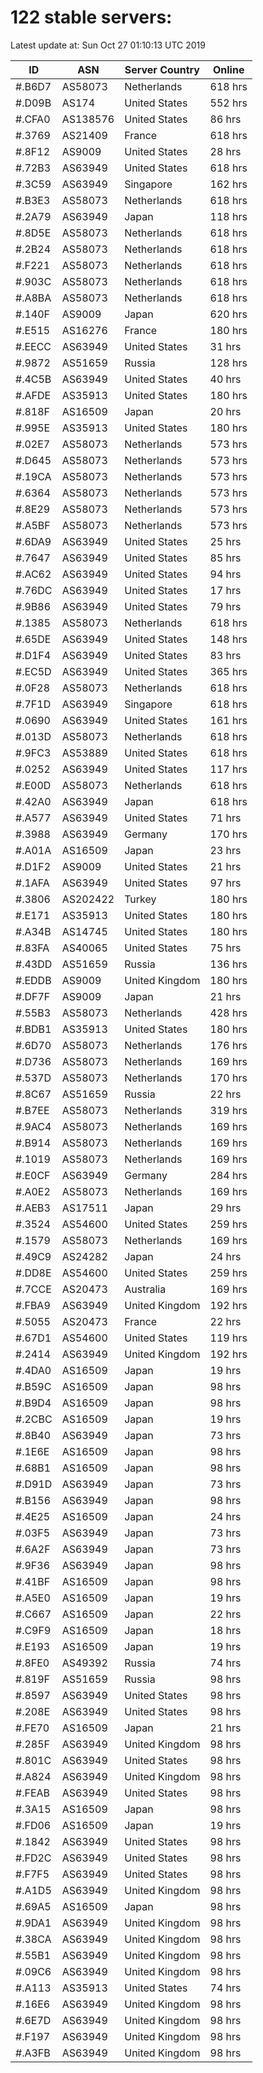 # 122 stable servers:

Latest update at: Sun Oct 27 01:10:13 UTC 2019

| ID | ASN | Server Country | Online |
| -- | --- | -------------- | ------ |
| #.B6D7 | AS58073 | Netherlands | 618 hrs |
| #.D09B | AS174 | United States | 552 hrs |
| #.CFA0 | AS138576 | United States | 86 hrs |
| #.3769 | AS21409 | France | 618 hrs |
| #.8F12 | AS9009 | United States | 28 hrs |
| #.72B3 | AS63949 | United States | 618 hrs |
| #.3C59 | AS63949 | Singapore | 162 hrs |
| #.B3E3 | AS58073 | Netherlands | 618 hrs |
| #.2A79 | AS63949 | Japan | 118 hrs |
| #.8D5E | AS58073 | Netherlands | 618 hrs |
| #.2B24 | AS58073 | Netherlands | 618 hrs |
| #.F221 | AS58073 | Netherlands | 618 hrs |
| #.903C | AS58073 | Netherlands | 618 hrs |
| #.A8BA | AS58073 | Netherlands | 618 hrs |
| #.140F | AS9009 | Japan | 620 hrs |
| #.E515 | AS16276 | France | 180 hrs |
| #.EECC | AS63949 | United States | 31 hrs |
| #.9872 | AS51659 | Russia | 128 hrs |
| #.4C5B | AS63949 | United States | 40 hrs |
| #.AFDE | AS35913 | United States | 180 hrs |
| #.818F | AS16509 | Japan | 20 hrs |
| #.995E | AS35913 | United States | 180 hrs |
| #.02E7 | AS58073 | Netherlands | 573 hrs |
| #.D645 | AS58073 | Netherlands | 573 hrs |
| #.19CA | AS58073 | Netherlands | 573 hrs |
| #.6364 | AS58073 | Netherlands | 573 hrs |
| #.8E29 | AS58073 | Netherlands | 573 hrs |
| #.A5BF | AS58073 | Netherlands | 573 hrs |
| #.6DA9 | AS63949 | United States | 25 hrs |
| #.7647 | AS63949 | United States | 85 hrs |
| #.AC62 | AS63949 | United States | 94 hrs |
| #.76DC | AS63949 | United States | 17 hrs |
| #.9B86 | AS63949 | United States | 79 hrs |
| #.1385 | AS58073 | Netherlands | 618 hrs |
| #.65DE | AS63949 | United States | 148 hrs |
| #.D1F4 | AS63949 | United States | 83 hrs |
| #.EC5D | AS63949 | United States | 365 hrs |
| #.0F28 | AS58073 | Netherlands | 618 hrs |
| #.7F1D | AS63949 | Singapore | 618 hrs |
| #.0690 | AS63949 | United States | 161 hrs |
| #.013D | AS58073 | Netherlands | 618 hrs |
| #.9FC3 | AS53889 | United States | 618 hrs |
| #.0252 | AS63949 | United States | 117 hrs |
| #.E00D | AS58073 | Netherlands | 618 hrs |
| #.42A0 | AS63949 | Japan | 618 hrs |
| #.A577 | AS63949 | United States | 71 hrs |
| #.3988 | AS63949 | Germany | 170 hrs |
| #.A01A | AS16509 | Japan | 23 hrs |
| #.D1F2 | AS9009 | United States | 21 hrs |
| #.1AFA | AS63949 | United States | 97 hrs |
| #.3806 | AS202422 | Turkey | 180 hrs |
| #.E171 | AS35913 | United States | 180 hrs |
| #.A34B | AS14745 | United States | 180 hrs |
| #.83FA | AS40065 | United States | 75 hrs |
| #.43DD | AS51659 | Russia | 136 hrs |
| #.EDDB | AS9009 | United Kingdom | 180 hrs |
| #.DF7F | AS9009 | Japan | 21 hrs |
| #.55B3 | AS58073 | Netherlands | 428 hrs |
| #.BDB1 | AS35913 | United States | 180 hrs |
| #.6D70 | AS58073 | Netherlands | 176 hrs |
| #.D736 | AS58073 | Netherlands | 169 hrs |
| #.537D | AS58073 | Netherlands | 170 hrs |
| #.8C67 | AS51659 | Russia | 22 hrs |
| #.B7EE | AS58073 | Netherlands | 319 hrs |
| #.9AC4 | AS58073 | Netherlands | 169 hrs |
| #.B914 | AS58073 | Netherlands | 169 hrs |
| #.1019 | AS58073 | Netherlands | 169 hrs |
| #.E0CF | AS63949 | Germany | 284 hrs |
| #.A0E2 | AS58073 | Netherlands | 169 hrs |
| #.AEB3 | AS17511 | Japan | 29 hrs |
| #.3524 | AS54600 | United States | 259 hrs |
| #.1579 | AS58073 | Netherlands | 169 hrs |
| #.49C9 | AS24282 | Japan | 24 hrs |
| #.DD8E | AS54600 | United States | 259 hrs |
| #.7CCE | AS20473 | Australia | 169 hrs |
| #.FBA9 | AS63949 | United Kingdom | 192 hrs |
| #.5055 | AS20473 | France | 22 hrs |
| #.67D1 | AS54600 | United States | 119 hrs |
| #.2414 | AS63949 | United Kingdom | 192 hrs |
| #.4DA0 | AS16509 | Japan | 19 hrs |
| #.B59C | AS16509 | Japan | 98 hrs |
| #.B9D4 | AS16509 | Japan | 98 hrs |
| #.2CBC | AS16509 | Japan | 19 hrs |
| #.8B40 | AS63949 | Japan | 73 hrs |
| #.1E6E | AS16509 | Japan | 98 hrs |
| #.68B1 | AS16509 | Japan | 98 hrs |
| #.D91D | AS63949 | Japan | 73 hrs |
| #.B156 | AS63949 | Japan | 98 hrs |
| #.4E25 | AS16509 | Japan | 24 hrs |
| #.03F5 | AS63949 | Japan | 73 hrs |
| #.6A2F | AS63949 | Japan | 73 hrs |
| #.9F36 | AS63949 | Japan | 98 hrs |
| #.41BF | AS16509 | Japan | 98 hrs |
| #.A5E0 | AS16509 | Japan | 19 hrs |
| #.C667 | AS16509 | Japan | 22 hrs |
| #.C9F9 | AS16509 | Japan | 18 hrs |
| #.E193 | AS16509 | Japan | 19 hrs |
| #.8FE0 | AS49392 | Russia | 74 hrs |
| #.819F | AS51659 | Russia | 98 hrs |
| #.8597 | AS63949 | United States | 98 hrs |
| #.208E | AS63949 | United States | 98 hrs |
| #.FE70 | AS16509 | Japan | 21 hrs |
| #.285F | AS63949 | United Kingdom | 98 hrs |
| #.801C | AS63949 | United States | 98 hrs |
| #.A824 | AS63949 | United Kingdom | 98 hrs |
| #.FEAB | AS63949 | United States | 98 hrs |
| #.3A15 | AS16509 | Japan | 98 hrs |
| #.FD06 | AS16509 | Japan | 19 hrs |
| #.1842 | AS63949 | United States | 98 hrs |
| #.FD2C | AS63949 | United States | 98 hrs |
| #.F7F5 | AS63949 | United States | 98 hrs |
| #.A1D5 | AS63949 | United Kingdom | 98 hrs |
| #.69A5 | AS16509 | Japan | 98 hrs |
| #.9DA1 | AS63949 | United Kingdom | 98 hrs |
| #.38CA | AS63949 | United Kingdom | 98 hrs |
| #.55B1 | AS63949 | United Kingdom | 98 hrs |
| #.09C6 | AS63949 | United Kingdom | 98 hrs |
| #.A113 | AS35913 | United States | 74 hrs |
| #.16E6 | AS63949 | United Kingdom | 98 hrs |
| #.6E7D | AS63949 | United Kingdom | 98 hrs |
| #.F197 | AS63949 | United Kingdom | 98 hrs |
| #.A3FB | AS63949 | United Kingdom | 98 hrs |

